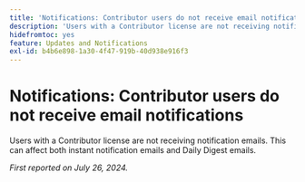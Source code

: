 ```yaml
---
title: 'Notifications: Contributor users do not receive email notifications '
description: 'Users with a Contributor license are not receiving notification emails. This can affect both instant notification emails and Daily Digest emails. '
hidefromtoc: yes
feature: Updates and Notifications
exl-id: b4b6e898-1a30-4f47-919b-40d938e916f3
---
```

# Notifications: Contributor users do not receive email notifications 

<!--
>[!NOTE]
>
>This article was fixed on October 3, 2024.

-->

Users with a Contributor license are not receiving notification emails. This can affect both instant notification emails and Daily Digest emails. 

_First reported on July 26, 2024._
